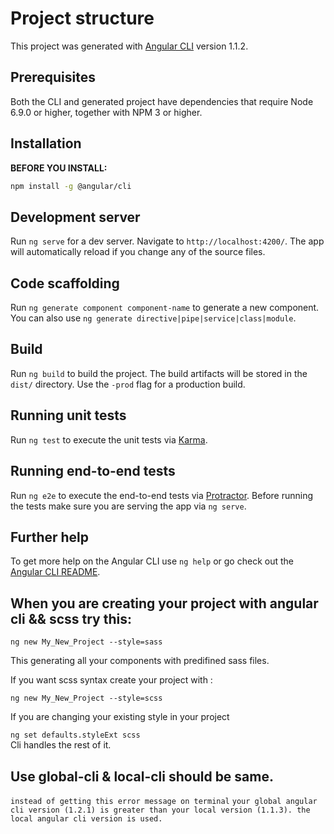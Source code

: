 # Project structure

This project was generated with [Angular CLI](https://github.com/angular/angular-cli) version 1.1.2.

## Prerequisites

Both the CLI and generated project have dependencies that require Node 6.9.0 or higher, together
with NPM 3 or higher.

## Installation

**BEFORE YOU INSTALL:**
```bash
npm install -g @angular/cli
```

## Development server

Run `ng serve` for a dev server. Navigate to `http://localhost:4200/`. The app will automatically reload if you change any of the source files.

## Code scaffolding

Run `ng generate component component-name` to generate a new component. You can also use `ng generate directive|pipe|service|class|module`.

## Build

Run `ng build` to build the project. The build artifacts will be stored in the `dist/` directory. Use the `-prod` flag for a production build.

## Running unit tests

Run `ng test` to execute the unit tests via [Karma](https://karma-runner.github.io).

## Running end-to-end tests

Run `ng e2e` to execute the end-to-end tests via [Protractor](http://www.protractortest.org/).
Before running the tests make sure you are serving the app via `ng serve`.

## Further help

To get more help on the Angular CLI use `ng help` or go check out the [Angular CLI README](https://github.com/angular/angular-cli/blob/master/README.md).

## When you are creating your project with angular cli && scss try this:

`ng new My_New_Project --style=sass`<br>

This generating all your components with predifined sass files.

If you want scss syntax create your project with :

`ng new My_New_Project --style=scss`</br>

If you are changing your existing style in your project

`ng set defaults.styleExt scss`<br>
Cli handles the rest of it.

## Use global-cli & local-cli should be same. 
`instead of getting this error message on terminal`
 `your global angular cli version (1.2.1) is greater than your local version (1.1.3). the local angular cli version is used.`
